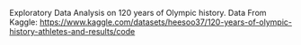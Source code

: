 Exploratory Data Analysis on 120 years of Olympic history.
Data From Kaggle: https://www.kaggle.com/datasets/heesoo37/120-years-of-olympic-history-athletes-and-results/code

